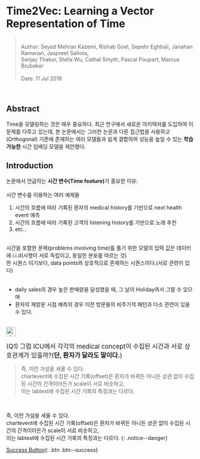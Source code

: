 # Time2Vec: Learning a Vector Representation of Time    

<blockquote>
<br>
Author: Seyed Mehran Kazemi, Rishab Goel, Sepehr Eghbali, Janahan Ramanan, Jaspreet Sahota,<br>Sanjay Thakur, Stella Wu, Cathal Smyth, Pascal Poupart, Marcus Brubaker<br>
<br>
Date: 11 Jul 2019<br>
</blockquote>

<br>

## Abstract  

Time을 모델링하는 것은 매우 중요하다. 최근 연구에서 새로운 아키텍처를 도입하여 이 문제를 다루고 있는데, 본 논문에서는 그러한 논문과 다른 접근법을 사용하고(Orthogonal) 기존에 존재하는 여러 모델들과 쉽게 결합하여 성능을 높일 수 있는 <b>학습 가능한</b> 시간 임베딩 모델을 제안했다.  

## Introduction  


논문에서 언급하는 <b>시간 변수(Time feature)</b>가 중요한 이유: <br>
<br>
시간 변수를 이용하는 여러 예제들

1. 시간의 흐름에 따라 기록된 환자의 medical history를 기반으로 next health event 예측  
2. 시간의 흐름에 따라 기록된 고객의 listening history를 기반으로 노래 추천  
3. etc.. 

<br>
시간을 포함한 문제(problems involving time)를 풀기 위한 모델의 입력 값은 데이터에 i.i.d(시행이 서로 독립이고, 동일한 분포를 따르는 것)<br> 한 시퀀스 이기보다, data points와 상호적으로 존재하는 시퀀스이다.(서로 관련이 있다)
<br>
<br>

- daily sales의 경우 높은 판매량을 달성했을 때, 그 날이 Holiday여서 그럴 수 있으며<br>
- 환자의 재방문 시점 예측의 경우 이전 방문들의 비주기적 패턴과 다소 관련이 있을 수 있다.<br>  

<br>

<img width="25" alt="star1" src="https://user-images.githubusercontent.com/78655692/151471925-e5f35751-d4b9-416b-b41d-a059267a09e3.png">

<span style="font-size:120%">(Q1) 그럼 ICU에서 각각의 medical concept이 수집된 시간과 서로 상호관계가 있을까?(<b>단, 환자가 달라도 말이다.</b>)</span>
<br>

<blockquote> 즉, 이런 가설을 세울 수 있다.<br>chartevent에 수집된 시간 기록(offset)은 환자가 바뀌든 아니든 상관 없이 수집된 시간의 간격이라든가 scale이 서로 비슷하고,<br> 이는 labtest에 수집된 시간 기록의 특징과는 다르다.</blockquote>

<br>

즉, 이런 가설을 세울 수 있다.<br>chartevent에 수집된 시간 기록(offset)은 환자가 바뀌든 아니든 상관 없이 수집된 시간의 간격이라든가 scale이 서로 비슷하고,<br> 이는 labtest에 수집된 시간 기록의 특징과는 다르다.
{: .notice--danger}


[Success Button](#){: .btn .btn--success}

